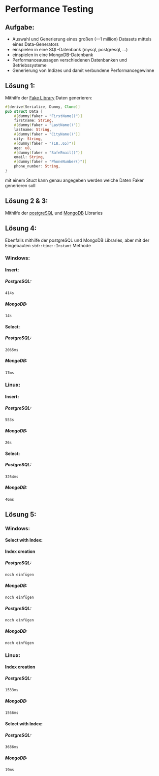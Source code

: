 # Performance Testing 
## Aufgabe:
- Auswahl und Generierung eines großen (—1 million) Datasets mittels eines Data-Generators
- einspielen in eine SQL-Datenbank (mysql, postgresql, ...)
- einspielen in eine MongoDB-Datenbank
- Performanceaussagen verschiedenen Datenbanken und Betriebssysteme
- Generierung von Indizes und damit verbundene Performancegewinne

## Lösung 1:
Mithilfe der [Fake Library](https://docs.rs/fake/latest/fake/) Daten generieren:
~~~rust
#[derive(Serialize, Dummy, Clone)]
pub struct Data {
    #[dummy(faker = "FirstName()")]
    firstname: String,
    #[dummy(faker = "LastName()")]
    lastname: String,
    #[dummy(faker = "CityName()")]
    city: String,
    #[dummy(faker = "(18..65)")]
    age: u8,
    #[dummy(faker = "SafeEmail()")]
    email: String,
    #[dummy(faker = "PhoneNumber()")]
    phone_number: String,
}
~~~
mit einem Stuct kann genau angegeben werden welche Daten Faker generieren soll

## Lösung 2 & 3:
Mithilfe der [postgreSQL](https://docs.rs/postgres/0.19.7/postgres/) und [MongoDB](https://docs.rs/mongodb/2.8.2/mongodb/) Libraries

## Lösung 4:
Ebenfalls mithilfe der postgreSQL und MongoDB Libraries, aber mit der Eingebauten ``std::time::Instant`` Methode

### Windows:
#### Insert:
##### PostgreSQL:
``414s``
##### MongoDB:
``14s``

#### Select:
##### PostgreSQL:
``2065ms``
##### MongoDB:
``17ms``

### Linux:
#### Insert:
##### PostgreSQL:
``553s``
##### MongoDB:
``26s``

#### Select:
##### PostgreSQL:
``3264ms``
##### MongoDB:
``46ms``

## Lösung 5:
### Windows:
#### Select with Index:
#### Index creation
##### PostgreSQL:
``noch einfügen``

##### MongoDB:
``noch einfügen``
##### PostgreSQL:
``noch einfügen``

##### MongoDB:
``noch einfügen``

### Linux:
#### Index creation
##### PostgreSQL:
``1533ms``

##### MongoDB:
``1566ms``
#### Select with Index:
##### PostgreSQL:
``3686ms``

##### MongoDB:
``19ms``